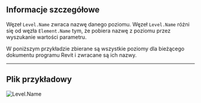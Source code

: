 ## Informacje szczegółowe
Węzeł `Level.Name` zwraca nazwę danego poziomu. Węzeł `Level.Name` różni się od węzła `Element.Name` tym, że pobiera nazwę z poziomu przez wyszukanie wartości parametru.

W poniższym przykładzie zbierane są wszystkie poziomy dla bieżącego dokumentu programu Revit i zwracane są ich nazwy.
___
## Plik przykładowy

![Level.Name](./Revit.Elements.Level.Name_img.jpg)
